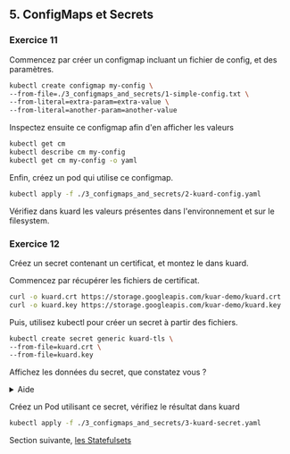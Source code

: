 ## 5. ConfigMaps et Secrets

### Exercice 11

Commencez par créer un configmap incluant un fichier de config, et des paramètres.

```bash
kubectl create configmap my-config \
--from-file=./3_configmaps_and_secrets/1-simple-config.txt \
--from-literal=extra-param=extra-value \
--from-literal=another-param=another-value
```

Inspectez ensuite ce configmap afin d'en afficher les valeurs

```bash
kubectl get cm
kubectl describe cm my-config
kubectl get cm my-config -o yaml
```

Enfin, créez un pod qui utilise ce configmap.

```bash
kubectl apply -f ./3_configmaps_and_secrets/2-kuard-config.yaml
```

Vérifiez dans kuard les valeurs présentes dans l'environnement et sur le filesystem.

### Exercice 12

Créez un secret contenant un certificat, et montez le dans kuard.

Commencez par récupérer les fichiers de certificat.

```bash
curl -o kuard.crt https://storage.googleapis.com/kuar-demo/kuard.crt
curl -o kuard.key https://storage.googleapis.com/kuar-demo/kuard.key
```

Puis, utilisez kubectl pour créer un secret à partir des fichiers.

```bash
kubectl create secret generic kuard-tls \
--from-file=kuard.crt \
--from-file=kuard.key
```

Affichez les données du secret, que constatez vous ?

<details>
<summary>Aide</summary>

```bash
kubectl get secret
kubectl describe secret
```

</details>

Créez un Pod utilisant ce secret, vérifiez le résultat dans kuard

```bash
kubectl apply -f ./3_configmaps_and_secrets/3-kuard-secret.yaml
```

Section suivante, [les Statefulsets](6_statefulsets.md)
